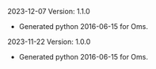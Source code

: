 2023-12-07 Version: 1.1.0
- Generated python 2016-06-15 for Oms.

2023-11-22 Version: 1.0.0
- Generated python 2016-06-15 for Oms.

